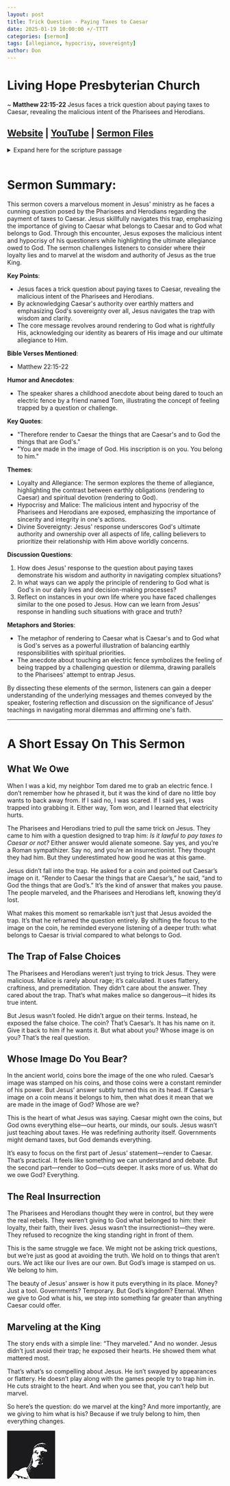 ```yaml
---
layout: post
title: Trick Question - Paying Taxes to Caesar
date: 2025-01-19 10:00:00 +/-TTTT
categories: [sermon]
tags: [allegiance, hypocrisy, sovereignty]
author: Don
---
```


# Living Hope Presbyterian Church

~ <b>Matthew 22:15-22</b> Jesus faces a trick question about paying taxes to Caesar, revealing the malicious intent of the Pharisees and Herodians.

## [Website](https://www.livinghopepresbyterian.org/) | [YouTube](https://www.youtube.com/@LivingHopePresbyterianChurch) | [Sermon Files](https://github.com/jobian-ai/LHP-Sermons/tree/main/sermons/2025/25-01-19)

<details closed>
  <summary>Expand here for the scripture passage</summary>
<br/><br/><i> Matthew 22:15-22 Then the Pharisees went and plotted how to entangle him in his words. And they sent their disciples to him, along with the Herodians, saying, “Teacher, we know that you are true and teach the way of God truthfully, and you do not care about anyone's opinion, for you are not swayed by appearances. Tell us, then, what you think. Is it lawful to pay taxes to Caesar, or not?” But Jesus, aware of their malice, said, “Why put me to the test, you hypocrites? Show me the coin for the tax.” And they brought him a denarius. And Jesus said to them, “Whose likeness and inscription is this?” They said, “Caesar's.” Then he said to them, “Therefore render to Caesar the things that are Caesar's, and to God the things that are God's.” When they heard it, they marveled. And they left him and went away.
<br/><br/></i>
ESV: The Holy Bible, English Standard Version ©2011 Crossway Bibles, a division of Good News Publishers.  All rights reserved.
<br/><br/>
</details>
<br/>


# **Sermon Summary**:
This sermon covers a marvelous moment in Jesus' ministry as he faces a cunning question posed by the Pharisees and Herodians regarding the payment of taxes to Caesar. Jesus skillfully navigates this trap, emphasizing the importance of giving to Caesar what belongs to Caesar and to God what belongs to God. Through this encounter, Jesus exposes the malicious intent and hypocrisy of his questioners while highlighting the ultimate allegiance owed to God. The sermon challenges listeners to consider where their loyalty lies and to marvel at the wisdom and authority of Jesus as the true King.

**Key Points**:
- Jesus faces a trick question about paying taxes to Caesar, revealing the malicious intent of the Pharisees and Herodians.
- By acknowledging Caesar's authority over earthly matters and emphasizing God's sovereignty over all, Jesus navigates the trap with wisdom and clarity.
- The core message revolves around rendering to God what is rightfully His, acknowledging our identity as bearers of His image and our ultimate allegiance to Him.

**Bible Verses Mentioned**:
- Matthew 22:15-22

**Humor and Anecdotes**:
- The speaker shares a childhood anecdote about being dared to touch an electric fence by a friend named Tom, illustrating the concept of feeling trapped by a question or challenge.

**Key Quotes**:
- "Therefore render to Caesar the things that are Caesar's and to God the things that are God's."
- "You are made in the image of God. His inscription is on you. You belong to him."

**Themes**:
- Loyalty and Allegiance: The sermon explores the theme of allegiance, highlighting the contrast between earthly obligations (rendering to Caesar) and spiritual devotion (rendering to God).
- Hypocrisy and Malice: The malicious intent and hypocrisy of the Pharisees and Herodians are exposed, emphasizing the importance of sincerity and integrity in one's actions.
- Divine Sovereignty: Jesus' response underscores God's ultimate authority and ownership over all aspects of life, calling believers to prioritize their relationship with Him above worldly concerns.

**Discussion Questions**:
1. How does Jesus' response to the question about paying taxes demonstrate his wisdom and authority in navigating complex situations?
2. In what ways can we apply the principle of rendering to God what is God's in our daily lives and decision-making processes?
3. Reflect on instances in your own life where you have faced challenges similar to the one posed to Jesus. How can we learn from Jesus' response in handling such situations with grace and truth?

**Metaphors and Stories**:
- The metaphor of rendering to Caesar what is Caesar's and to God what is God's serves as a powerful illustration of balancing earthly responsibilities with spiritual priorities.
- The anecdote about touching an electric fence symbolizes the feeling of being trapped by a challenging question or dilemma, drawing parallels to the Pharisees' attempt to entrap Jesus.

By dissecting these elements of the sermon, listeners can gain a deeper understanding of the underlying messages and themes conveyed by the speaker, fostering reflection and discussion on the significance of Jesus' teachings in navigating moral dilemmas and affirming one's faith.

___

# A Short Essay On This Sermon


## What We Owe

When I was a kid, my neighbor Tom dared me to grab an electric fence. I don’t remember how he phrased it, but it was the kind of dare no little boy wants to back away from. If I said no, I was scared. If I said yes, I was trapped into grabbing it. Either way, Tom won, and I learned that electricity hurts. 

The Pharisees and Herodians tried to pull the same trick on Jesus. They came to him with a question designed to trap him: *Is it lawful to pay taxes to Caesar or not?* Either answer would alienate someone. Say yes, and you’re a Roman sympathizer. Say no, and you’re an insurrectionist. They thought they had him. But they underestimated how good he was at this game. 

Jesus didn’t fall into the trap. He asked for a coin and pointed out Caesar’s image on it. “Render to Caesar the things that are Caesar’s,” he said, “and to God the things that are God’s.” It’s the kind of answer that makes you pause. The people marveled, and the Pharisees and Herodians left, knowing they’d lost.

What makes this moment so remarkable isn’t just that Jesus avoided the trap. It’s that he reframed the question entirely. By shifting the focus to the image on the coin, he reminded everyone listening of a deeper truth: what belongs to Caesar is trivial compared to what belongs to God.

## The Trap of False Choices

The Pharisees and Herodians weren’t just trying to trick Jesus. They were malicious. Malice is rarely about rage; it’s calculated. It uses flattery, craftiness, and premeditation. They didn’t care about the answer. They cared about the trap. That’s what makes malice so dangerous—it hides its true intent. 

But Jesus wasn’t fooled. He didn’t argue on their terms. Instead, he exposed the false choice. The coin? That’s Caesar’s. It has his name on it. Give it back to him if he wants it. But what about you? Whose image is on you? That’s the real question.

## Whose Image Do You Bear?

In the ancient world, coins bore the image of the one who ruled. Caesar’s image was stamped on his coins, and those coins were a constant reminder of his power. But Jesus’ answer subtly turned this on its head. If Caesar’s image on a coin means it belongs to him, then what does it mean that we are made in the image of God? Whose are we? 

This is the heart of what Jesus was saying. Caesar might own the coins, but God owns everything else—our hearts, our minds, our souls. Jesus wasn’t just teaching about taxes. He was redefining authority itself. Governments might demand taxes, but God demands everything. 

It’s easy to focus on the first part of Jesus’ statement—render to Caesar. That’s practical. It feels like something we can understand and debate. But the second part—render to God—cuts deeper. It asks more of us. What do we owe God? Everything. 

## The Real Insurrection

The Pharisees and Herodians thought they were in control, but they were the real rebels. They weren’t giving to God what belonged to him: their loyalty, their faith, their lives. Jesus wasn’t the insurrectionist—they were. They refused to recognize the king standing right in front of them.

This is the same struggle we face. We might not be asking trick questions, but we’re just as good at avoiding the truth. We hold on to things that aren’t ours. We act like our lives are our own. But God’s image is stamped on us. We belong to him. 

The beauty of Jesus’ answer is how it puts everything in its place. Money? Just a tool. Governments? Temporary. But God’s kingdom? Eternal. When we give to God what is his, we step into something far greater than anything Caesar could offer. 

## Marveling at the King

The story ends with a simple line: “They marveled.” And no wonder. Jesus didn’t just avoid their trap; he exposed their hearts. He showed them what mattered most. 

That’s what’s so compelling about Jesus. He isn’t swayed by appearances or flattery. He doesn’t play along with the games people try to trap him in. He cuts straight to the heart. And when you see that, you can’t help but marvel. 

So here’s the question: do we marvel at the king? And more importantly, are we giving to him what is his? Because if we truly belong to him, then everything changes. 
<br>

![Desktop View](/assets/img/choose_wisely.jpg)

